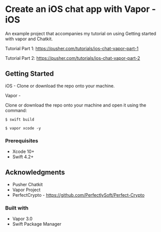 # Create an iOS chat app with Vapor - iOS

An example project that accompanies my tutorial on using Getting started with vapor and Chatkit.

Tutorial Part 1: https://pusher.com/tutorials/ios-chat-vapor-part-1

Tutorial Part 2: https://pusher.com/tutorials/ios-chat-vapor-part-2
## Getting Started

iOS - Clone or download the repo onto your machine.

Vapor -

Clone or download the repo onto your machine and open it using the command: 

`$ swift build`

`$ vapor xcode -y`


### Prerequisites

* Xcode 10+
* Swift 4.2+

## Acknowledgments

* Pusher Chatkit
* Vapor Project
* PerfectCrypto - https://github.com/PerfectlySoft/Perfect-Crypto

### Built with
* Vapor 3.0
* Swift Package Manager
